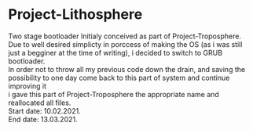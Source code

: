 # Project-Lithosphere
Two stage bootloader
Initialy conceived as part of Project-Troposphere.\
Due to well desired simplicty in porccess of making the OS (as i was still just a begginer at the time of writing), i decided to switch to GRUB bootloader.\
In order not to throw all my previous code down the drain, and saving the possibility to one day come back to this part of system and continue improving it\
i gave this part of Project-Troposphere the appropriate name and reallocated all files.\
Start date: 10.02.2021.\
End   date: 13.03.2021.
